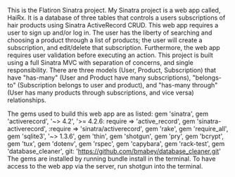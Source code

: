 This is the Flatiron Sinatra project. My Sinatra project is a web app called, HaiRx. It is a database of three tables that controls a users subscriptions of hair products using Sinatra ActiveRecord CRUD. This web app requires a user to sign up and/or log in. The user has the liberty of searching and choosing a product through a list of products; the user will create a subscription, and edit/delete that subscription. Furthermore, the web app requires user validation before executing an action. This project is built using a full Sinatra MVC with separation of concerns, and single responsibility. There are three models (User, Product, Subscription) that have "has-many" (User and Product have many subscriptions), "belongs-to" (Subscription belongs to user and product), and "has-many through" (User has many products through subscriptions, and vice versa) relationships. 

The gems used to build this web app are as listed: gem 'sinatra', gem 'activerecord', '~> 4.2', '>= 4.2.6:
require => 'active_record', gem 'sinatra-activerecord', :require => 'sinatra/activerecord', gem 'rake', gem 'require_all', gem 'sqlite3', '~> 1.3.6', gem 'thin', gem 'shotgun', gem 'pry', gem 'bcrypt', gem 'tux', gem 'dotenv', gem 'rspec', gem 'capybara', gem 'rack-test', gem 'database_cleaner', git: 'https://github.com/bmabey/database_cleaner.git'
The gems are installed by running bundle install in the terminal.
To have access to the web app via the server, run shotgun into the terminal.


